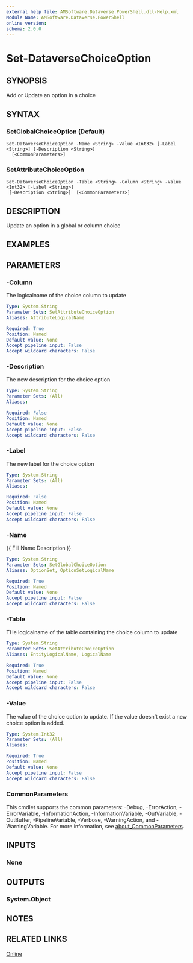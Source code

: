 ```yaml
---
external help file: AMSoftware.Dataverse.PowerShell.dll-Help.xml
Module Name: AMSoftware.Dataverse.PowerShell
online version:
schema: 2.0.0
---
```


# Set-DataverseChoiceOption

## SYNOPSIS
Add or Update an option in a choice

## SYNTAX

### SetGlobalChoiceOption (Default)
```
Set-DataverseChoiceOption -Name <String> -Value <Int32> [-Label <String>] [-Description <String>]
  [<CommonParameters>]
```

### SetAttributeChoiceOption
```
Set-DataverseChoiceOption -Table <String> -Column <String> -Value <Int32> [-Label <String>]
 [-Description <String>]  [<CommonParameters>]
```

## DESCRIPTION
Update an option in a global or column choice

## EXAMPLES

## PARAMETERS

### -Column
The logicalname of the choice column to update

```yaml
Type: System.String
Parameter Sets: SetAttributeChoiceOption
Aliases: AttributeLogicalName

Required: True
Position: Named
Default value: None
Accept pipeline input: False
Accept wildcard characters: False
```

### -Description
The new description for the choice option

```yaml
Type: System.String
Parameter Sets: (All)
Aliases:

Required: False
Position: Named
Default value: None
Accept pipeline input: False
Accept wildcard characters: False
```

### -Label
The new label for the choice option

```yaml
Type: System.String
Parameter Sets: (All)
Aliases:

Required: False
Position: Named
Default value: None
Accept pipeline input: False
Accept wildcard characters: False
```

### -Name
{{ Fill Name Description }}

```yaml
Type: System.String
Parameter Sets: SetGlobalChoiceOption
Aliases: OptionSet, OptionSetLogicalName

Required: True
Position: Named
Default value: None
Accept pipeline input: False
Accept wildcard characters: False
```

### -Table
THe logicalname of the table containing the choice column to update

```yaml
Type: System.String
Parameter Sets: SetAttributeChoiceOption
Aliases: EntityLogicalName, LogicalName

Required: True
Position: Named
Default value: None
Accept pipeline input: False
Accept wildcard characters: False
```

### -Value
The value of the choice option to update. If the value doesn't exist a new choice option is added.

```yaml
Type: System.Int32
Parameter Sets: (All)
Aliases:

Required: True
Position: Named
Default value: None
Accept pipeline input: False
Accept wildcard characters: False
```

### CommonParameters
This cmdlet supports the common parameters: -Debug, -ErrorAction, -ErrorVariable, -InformationAction, -InformationVariable, -OutVariable, -OutBuffer, -PipelineVariable, -Verbose, -WarningAction, and -WarningVariable. For more information, see [about_CommonParameters](http://go.microsoft.com/fwlink/?LinkID=113216).

## INPUTS

### None
## OUTPUTS

### System.Object
## NOTES

## RELATED LINKS

[Online](https://github.com/AMSoftwareNL/DataversePowershell/blob/main/docs/Set-DataverseChoiceOption.md)


